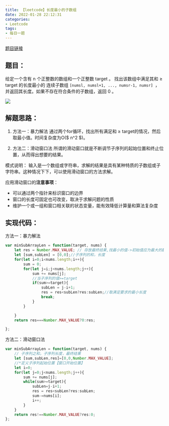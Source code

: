 ```yaml
---
title: 【leetcode】长度最小的子数组
date: 2022-01-28 22:12:31
categories:
- Leetcode
tags:
- 每日一题
---
```


[题目链接](https://leetcode-cn.com/problems/minimum-size-subarray-sum/)
## 题目：
给定一个含有 n 个正整数的数组和一个正整数 target 。
找出该数组中满足其和 ≥ target 的长度最小的 连续子数组 ```[numsl, numsl+1, ..., numsr-1, numsr] ```，并返回其长度。如果不存在符合条件的子数组，返回 0 。

![](https://cdn.jsdelivr.net/gh/qw-null/BlogImages/20220128221650.png)

## 解题思路：
1. 方法一：暴力解法
通过两个for循环，找出所有满足和 ≥ target的情况，然后取最小值。时间复杂度为O($ n^2 $)。

2. 方法二：滑动窗口法
所谓的滑动窗口就是不断调节子序列的起始位置和终止位置，从而得出想要的结果。

模式说明：
输入是一个数组或字符串，求解的结果是具有某种特质的子数组或子字符串。这种情况下下，可以使用滑动窗口的方法求解。

应用滑动窗口的<b>注意事项</b>：
+ 可以通过两个指针来标识窗口的边界
+ 窗口的长度可固定也可改变，取决于求解问题的性质
+ 维护一个或一组和窗口相关联的状态变量，能有效降低计算量和算法复杂度

## 实现代码：
方法一：暴力解法
```javascript
var minSubArrayLen = function(target, nums) {
    let res = Number.MAX_VALUE; // 存放最终结果,找最小的值->初始值应为最大的数
    let [sum,subLen] = [0,0];//子序列的和，长度
    for(let i=0;i<nums.length;i++){
        sum = 0;
        for(let j=i;j<nums.length;j++){
            sum += nums[j];
            //当子序列的值>=target
            if(sum>=target){
                subLen = j-i+1;
                res = res<subLen?res:subLen;//取满足要求的最小长度
                break;
            }
        }

    }
    return res===Number.MAX_VALUE?0:res;

};
```
方法二：滑动窗口法
```javascript
var minSubArrayLen = function(target, nums) {
    // 子序列之和，子序列长度，最终结果
    let [sum,subLen,res]=[0,0,Number.MAX_VALUE];
    //*定义子序列起始位置【窗口开始位置】
    let i=0;
    for(let j=0;j<nums.length;j++){
        sum += nums[j];
        while(sum>=target){
            subLen=j-i+1;
            res = res<subLen?res:subLen;
            sum-=nums[i];
            i++;
        }
    }
    return res!==Number.MAX_VALUE?res:0;
};
```